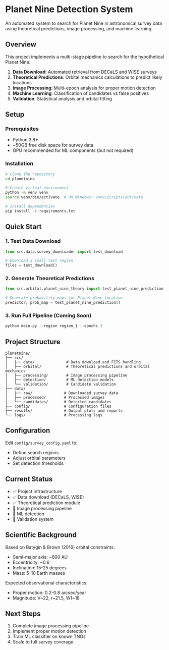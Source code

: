 # Planet Nine Detection System

An automated system to search for Planet Nine in astronomical survey data using theoretical predictions, image processing, and machine learning.

## Overview

This project implements a multi-stage pipeline to search for the hypothetical Planet Nine:

1. **Data Download**: Automated retrieval from DECaLS and WISE surveys
2. **Theoretical Predictions**: Orbital mechanics calculations to predict likely locations
3. **Image Processing**: Multi-epoch analysis for proper motion detection
4. **Machine Learning**: Classification of candidates vs false positives
5. **Validation**: Statistical analysis and orbital fitting

## Setup

### Prerequisites

- Python 3.8+
- ~50GB free disk space for survey data
- GPU recommended for ML components (but not required)

### Installation

```bash
# Clone the repository
cd planetnine

# Create virtual environment
python -m venv venv
source venv/bin/activate  # On Windows: venv\Scripts\activate

# Install dependencies
pip install -r requirements.txt
```

## Quick Start

### 1. Test Data Download

```python
from src.data.survey_downloader import test_download

# Download a small test region
files = test_download()
```

### 2. Generate Theoretical Predictions

```python
from src.orbital.planet_nine_theory import test_planet_nine_prediction

# Generate probability maps for Planet Nine location
predictor, prob_map = test_planet_nine_prediction()
```

### 3. Run Full Pipeline (Coming Soon)

```python
python main.py --region region_1 --epochs 3
```

## Project Structure

```
planetnine/
├── src/
│   ├── data/              # Data download and FITS handling
│   ├── orbital/           # Theoretical predictions and orbital mechanics
│   ├── processing/        # Image processing pipeline
│   ├── detection/         # ML detection models
│   └── validation/        # Candidate validation
├── data/
│   ├── raw/              # Downloaded survey data
│   ├── processed/        # Processed images
│   └── candidates/       # Detected candidates
├── config/               # Configuration files
├── results/              # Output plots and reports
└── logs/                 # Processing logs
```

## Configuration

Edit `config/survey_config.yaml` to:
- Define search regions
- Adjust orbital parameters
- Set detection thresholds

## Current Status

- ✅ Project infrastructure
- ✅ Data download (DECaLS, WISE)
- ✅ Theoretical prediction module
- 🚧 Image processing pipeline
- 🚧 ML detection
- 🚧 Validation system

## Scientific Background

Based on Batygin & Brown (2016) orbital constraints:
- Semi-major axis: ~600 AU
- Eccentricity: ~0.6
- Inclination: 15-25 degrees
- Mass: 5-10 Earth masses

Expected observational characteristics:
- Proper motion: 0.2-0.8 arcsec/year
- Magnitude: V~22, r~21.5, W1~18

## Next Steps

1. Complete image processing pipeline
2. Implement proper motion detection
3. Train ML classifier on known TNOs
4. Scale to full survey coverage